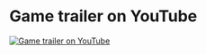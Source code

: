 # Game trailer on YouTube
[![Game trailer on YouTube](https://img.youtube.com/vi/ZX6QRefqkZI/hqdefault.jpg)](https://www.youtube.com/watch?v=ZX6QRefqkZI)

